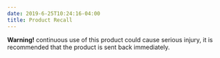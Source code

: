 ```yaml
---
date: 2019-6-25T10:24:16-04:00
title: Product Recall
---
```



**Warning!** continuous use of this product could cause serious injury, it is recommended that the product is sent back immediately. 

